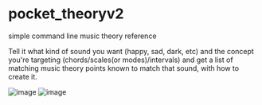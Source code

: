 # pocket_theoryv2
simple command line music theory reference

Tell it what kind of sound you want (happy, sad, dark, etc) and the concept you're targeting (chords/scales(or modes)/intervals) and get a list of matching music theory points known to match that sound, with how to create it. 

![image](https://user-images.githubusercontent.com/122572151/229929878-3caa66ce-bbf6-4ca8-a15c-58b33e8361f6.png)
![image](https://user-images.githubusercontent.com/122572151/229939009-2b757f22-2989-48fe-ba0e-e36426490eb0.png)
